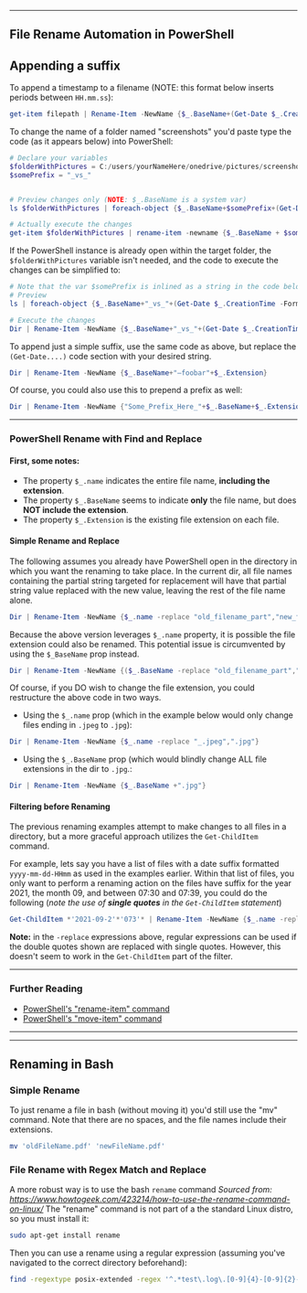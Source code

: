 ___
## File Rename Automation in PowerShell
## Appending a suffix
To append a timestamp to a filename (NOTE: this format below inserts periods between `HH.mm.ss`):
```PowerShell
get-item filepath | Rename-Item -NewName {$_.BaseName+(Get-Date $_.CreationTime -Format "yyyy-MM-dd HH.mm.ss" )+$_.Extension}
```

To change the name of a folder named "screenshots" you'd paste type the code (as it appears below) into PowerShell:
```PowerShell
# Declare your variables
$folderWithPictures = C:/users/yourNameHere/onedrive/pictures/screenshots
$somePrefix = "_vs_"


# Preview changes only (NOTE: $_.BaseName is a system var)
ls $folderWithPictures | foreach-object {$_.BaseName+$somePrefix+(Get-Date $_.CreationTime -Format "yyyy-MM-dd-HHmm" )+$_.Extension}

# Actually execute the changes
get-item $folderWithPictures | rename-item -newname {$_.BaseName + $somePrefix + (Get-Date $_.CreationTime -Format "yyyy-MM-dd-HHmm") + $_.Extension}
```

If the PowerShell instance is already open within the target folder, the `$folderWithPictures` variable isn't needed, and the code to execute the changes can be simplified to:
```PowerShell
# Note that the var $somePrefix is inlined as a string in the code below
# Preview
ls | foreach-object {$_.BaseName+"_vs_"+(Get-Date $_.CreationTime -Format "yyyy-MM-dd-HHmm" )+$_.Extension}

# Execute the changes
Dir | Rename-Item -NewName {$_.BaseName+"_vs_"+(Get-Date $_.CreationTime -Format "yyyy-MM-dd-HHmm" )+$_.Extension}
```

To append just a simple suffix, use the same code as above, but replace the `(Get-Date....)` code section with your desired string.
```PowerShell
Dir | Rename-Item -NewName {$_.BaseName+"—foobar"+$_.Extension}
```
Of course, you could also use this to prepend a prefix as well:
```PowerShell
Dir | Rename-Item -NewName {"Some_Prefix_Here_"+$_.BaseName+$_.Extension}
```
___
### PowerShell Rename with Find and Replace

#### First, some notes: 
- The property `$_.name` indicates the entire file name, **including the extension**.
- The property `$_.BaseName` seems to indicate **only** the file name, but does **NOT include the extension**.
- The property `$_.Extension` is the existing file extension on each file.

#### Simple Rename and Replace
The following assumes you already have PowerShell open in the directory in which you want the renaming to take place.
In the current dir, all file names containing the partial string targeted for replacement will have that partial string value replaced with the new value, leaving the rest of the file name alone.
```PowerShell
Dir | Rename-Item -NewName {$_.name -replace "old_filename_part","new_filename_part"}
```
Because the above version leverages `$_.name` property, it is possible the file extension could also be renamed. This potential issue is circumvented by using the `$_BaseName` prop instead.
```PowerShell
Dir | Rename-Item -NewName {($_.BaseName -replace "old_filename_part","new_filename_part")+$_.Extension}
```

Of course, if you DO wish to change the file extension, you could restructure the above code in two ways. 
- Using the `$_.name` prop (which in the example below would only change files ending in `.jpeg` to `.jpg`):
```PowerShell
Dir | Rename-Item -NewName {$_.name -replace "_.jpeg",".jpg"}
```
- Using the `$_.BaseName` prop (which would blindly change ALL file extensions in the dir to `.jpg`.:
```PowerShell
Dir | Rename-Item -NewName {$_.BaseName +".jpg"}
```

#### Filtering before Renaming
The previous renaming examples attempt to make changes to all files in a directory, but a more graceful approach utilizes the `Get-ChildItem` command. 

For example, lets say you have a list of files with a date suffix formatted `yyyy-mm-dd-HHmm` as used in the examples earlier. Within that list of files, you only want to perform a renaming action on the files have suffix for the year 2021, the month 09, and between 07:30 and 07:39, you could do the following (_note the use of **single quotes** in the `Get-ChildItem` statement_)
```PowerShell
Get-ChildItem *'2021-09-2'*'073'* | Rename-Item -NewName {$_.name -replace "old_filename_part","new_filename_part"}
```
**Note:** in the `-replace` expressions above, regular expressions can be used if the double quotes shown are replaced with single quotes. However, this doesn't seem to work in the `Get-ChildItem` part of the filter. 

___
### Further Reading
- [PowerShell's "rename-item" command](https://www.pdq.com/powershell/rename-item/)
- [PowerShell's "move-item" command](https://www.pdq.com/powershell/move-item/)
___
___
## Renaming in Bash
### Simple Rename
To just rename a file in bash (without moving it) you'd still use the "mv" command. Note that there are no spaces, and the file names include their extensions. 
```bash
mv 'oldFileName.pdf' 'newFileName.pdf'
```
### File Rename with Regex Match and Replace
A more robust way is to use the bash `rename` command
_Sourced from: https://www.howtogeek.com/423214/how-to-use-the-rename-command-on-linux/_
The "rename" command is not part of a the standard Linux distro, so you must install it:
```bash
sudo apt-get install rename
```
Then you can use a rename using a regular expression (assuming you've navigated to the correct directory beforehand):
```bash
find -regextype posix-extended -regex '^.*test\.log\.[0-9]{4}-[0-9]{2}-[0-9]{2}\.*'
```
